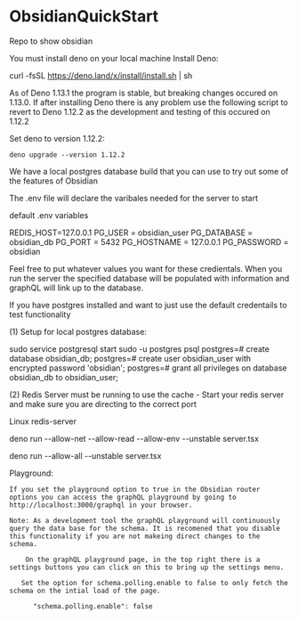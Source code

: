 # ObsidianQuickStart
Repo to show obsidian

You must install deno on your local machine
Install Deno:

curl -fsSL https://deno.land/x/install/install.sh | sh

As of Deno 1.13.1 the program is stable, but breaking changes occured on 1.13.0.
If after installing Deno there is any problem use the following script to revert 
to Deno 1.12.2 as the development and testing of this occured on 1.12.2 

Set deno to version 1.12.2:

    deno upgrade --version 1.12.2



We have a local postgres database build that you can use to try out some of the features of Obsidian 

The .env file will declare the varibales needed for the server to start

default .env variables

REDIS_HOST=127.0.0.1
PG_USER = obsidian_user
PG_DATABASE = obsidian_db
PG_PORT = 5432
PG_HOSTNAME = 127.0.0.1
PG_PASSWORD = obsidian

Feel free to put whatever values you want for these credientals. When you run the server the specified database will be populated with information and graphQL will link up to the database.

If you have postgres installed and want to just use the default credentails to test functionality 

(1) Setup for local postgres database:

sudo service postgresql start
sudo -u postgres psql
postgres=# create database obsidian_db;
postgres=# create user obsidian_user with encrypted password 'obsidian';
postgres=# grant all privileges on database obsidian_db to obsidian_user;


(2) Redis Server must be running to use the cache
    - Start your redis server and make sure you are directing to the correct port

Linux
    redis-server



deno run --allow-net --allow-read --allow-env --unstable server.tsx

deno run --allow-all --unstable server.tsx



Playground:

    If you set the playground option to true in the Obsidian router options you can access the graphQL playground by going to http://localhost:3000/graphql in your browser.

    Note: As a development tool the graphQL playground will continuously query the data base for the schema. It is recomened that you disable this functionality if you are not makeing direct changes to the schema.

        On the graphQL playground page, in the top right there is a settings buttons you can click on this to bring up the settings menu.

       Set the option for schema.polling.enable to false to only fetch the schema on the intial load of the page.

          "schema.polling.enable": false